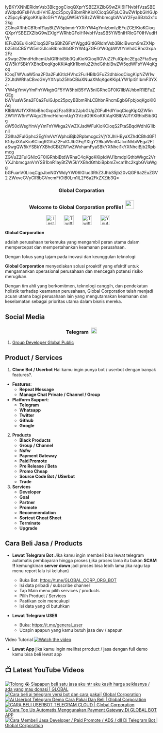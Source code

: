 IyBKYXNhIERldmVsb3BlcgogCioqQXprYSBEZXZlbG9wZXI6IFNvbHVzaSBE
aWdpdGFsIHVudHVrIEJpc25pcyBBbmRhKioKCioqSGFpLCBwZW1pbGlrIGJp
c25pcyEqKgoKKipBcGFrYWggQW5kYSBzZWRhbmcgbWVuY2FyaSBzb2x1c2kg
ZGlnaXRhbCB1bnR1ayBtZW5pbmdrYXRrYW4gYmlzbmlzIEFuZGE/KioKCioq
QXprYSBEZXZlbG9wZXIgYWRhbGFoIHNvbHVzaSB5YW5nIHRlcGF0IHVudHVr
IEFuZGEuKioKCioqS2FtaSBhZGFsYWggdGltIGRldmVsb3BlciBwcm9mZXNp
b25hbCB5YW5nIGJlcnBlbmdhbGFtYW4gZGFsYW0gbWVtYnVhdCBhcGxpa2Fz
aSwgc29mdHdhcmUsIGRhbiBib3QuKioKCioqRGVuZ2FuIGphc2Ega2FtaSwg
QW5kYSBkYXBhdDoqKgoKKiAqKk1lbmluZ2thdGthbiBwZW5qdWFsYW4qKgoq
ICoqTWVuaW5na2F0a2FuIGtlcHVhc2FuIHBlbGFuZ2dhbioqCiogKipNZW1w
ZXJtdWRhaCBvcGVyYXNpb25hbCBiaXNuaXMqKgoKKipLYW1pIG1lbmF3YXJr
YW4gYmVyYmFnYWkgbGF5YW5hbiB5YW5nIGRhcGF0IG1lbWJhbnR1IEFuZGEg
bWVuaW5na2F0a2FuIGJpc25pcyBBbmRhLCBhbnRhcmEgbGFpbjoqKgoKKiAq
KlBlbWJ1YXRhbiBhcGxpa2FzaSBtb2JpbGUgZGFuIHdlYioqCiogKipQZW5n
ZW1iYW5nYW4gc29mdHdhcmUgY3VzdG9tKioKKiAqKlBlbWJ1YXRhbiBib3Qg
dW50dWsgYmVyYmFnYWkga2VwZXJsdWFuKioKCioqS2FtaSBqdWdhIG1lbnll
ZGlha2FuIGphc2EgYmVsYWphciBjb2Rpbmcgc2VjYXJhIHByaXZhdCBhdGF1
IGdydXAuKioKCioqRGVuZ2FuIGJlbGFqYXIgY29kaW5nIGJlcnNhbWEga2Ft
aSwgQW5kYSBkYXBhdCBtZW1wZWxhamFyaSBkYXNhci1kYXNhciBjb2Rpbmcg
ZGVuZ2FuIGNlcGF0IGRhbiBtdWRhaC4qKgoKKipIdWJ1bmdpIGthbWkgc2Vr
YXJhbmcganVnYSB1bnR1ayBtZW5kYXBhdGthbiBpbmZvcm1hc2kgbGViaWgg
bGFuanV0LioqCgpJbnN0YWdyYW06IGluc3RhZ3JhbS5jb20vQGF6a2EuZGV2
ZWxvcGVyClRlbGVncmFtOiB0Lm1lL2F6a2FkZXZib3Q=

<!-- START GLOBAL CORPORATION -->
<h3 align="center">Global Corporation</h3>

<h3 align="center">
  Welcome to Global Corporation profile!
  <img src="https://media.giphy.com/media/hvRJCLFzcasrR4ia7z/giphy.gif" width="28">
</h3>

<!-- Social icons section -->
<p align="center">
  <a href="https://www.instagram.com/global__corporation/"><img width="32px" alt="Instagram" title="Telegram" src="https://upload.wikimedia.org/wikipedia/commons/a/a5/Instagram_icon.png"/></a>
  &#8287;&#8287;&#8287;&#8287;&#8287;
  <a href="https://t.me/GLOBAL_CORPORATION_ORG"><img width="32px" alt="Twitter" title="Telegram" src="https://upload.wikimedia.org/wikipedia/commons/8/82/Telegram_logo.svg"/></a>
  &#8287;&#8287;&#8287;&#8287;&#8287;
  <a href="https://twitter.com/global_corp_org"><img width="32px" alt="Twitter" title="Twitter" src="https://upload.wikimedia.org/wikipedia/commons/6/6f/Logo_of_Twitter.svg"/></a>
  &#8287;&#8287;&#8287;&#8287;&#8287;
  <a href="https://www.youtube.com/@global_Corporation"><img width="32px" alt="Youtube" title="Youtube" src="https://upload.wikimedia.org/wikipedia/commons/e/ef/Youtube_logo.png"/></a>
  &#8287;&#8287;&#8287;&#8287;&#8287;
</p>


**Global Corporation**

adalah perusahaan terkemuka yang mengambil peran utama dalam mempercepat dan mempertahankan keamanan perusahaan. 

Dengan fokus yang tajam pada inovasi dan keunggulan teknologi

**Global Corporation** menyediakan solusi proaktif yang efektif untuk mengamankan operasional perusahaan dan mencegah potensi risiko merugikan. 

Dengan tim ahli yang berkomitmen, teknologi canggih, dan pendekatan holistik terhadap keamanan perusahaan, Global Corporation telah menjadi acuan utama bagi perusahaan lain yang mengutamakan keamanan dan keselamatan sebagai prioritas utama dalam bisnis mereka.


## Social Media

<h3 align="center">
  Telegram
  <img src="https://upload.wikimedia.org/wikipedia/commons/8/82/Telegram_logo.svg" width="20">
</h3>

1. [Group Developer Global Public](https://t.me/DEVELOPER_GLOBAL_PUBLIC)

## Product / Services

1. **Clone Bot / Userbot**
  Hai kamu ingin punya bot / userbot dengan banyak features?. 
  - **Features**:
    - **Repeat Message**
    - **Manage Chat Private / Channel / Group**
  - **Platform Support**:
    - **Telegram**
    - **Whatsapp**
    - **Twitter**
    - **Github**
    - **Google** 
2. **Products**
    - **Black Products**
    - **Group / Channel**
    - **Nsfw**
    - **Payment Gateway**
    - **Paid Promote**
    - **Pre Release / Beta**
    - **Promo Cheap**
    - **Source Code Bot / USerbot**
    - **Trade**
3. **Services**
    - **Developer**
    - **Goal**
    - **Partner**
    - **Promote**
    - **Recommendation**
    - **Sortcut Cheat Sheet**
    - **Terminate**
    - **Upgrade**

## Cara Beli Jasa / Products 

- **Lewat Telegram Bot**
  Jika kamu ingin membeli bisa lewat telegram automatis pembayaran hingga proses
  (jika proses lama itu bukan **SCAM !!** kemungkinan **server down** jadi proses bisa lebih lama jika ragu tap menu report lalu isi keluhan)
  -  Buka Bot: https://t.me/GLOBAL_CORP_ORG_BOT
  -  Isi data pribadi / subscribe channel
  -  Tap Main menu pilih services / products
  -  Pilih Product / Services
  -  Pastikan coin mencukupi
  -  Isi data yang di butuhkan

- **Lewat Telegram USER**
  -  Buka: https://t.me/general_user
  -  Ucapin apapun yang kamu butuh jasa dev / apapun

  
Video Tutorial
[![Watch the video](https://img.youtube.com/vi/TY0Y21C6asM/maxresdefault.jpg)](https://www.youtube.com/watch?v=TY0Y21C6asM)

- **Lewat App**
  jika kamu ingin melihat prroduct / jasa dengan full demo kamu bisa beli lewat app
 


## 📺 Latest YouTube Videos

  <!-- prettier-ignore-start -->
  <!-- BEGIN YOUTUBE-CARDS -->
[![Tolong 😭 Siapapun beli satu jasa aku ntr aku kasih harga seiklasnya / ada yang mau donasi | GLOBAL](https://ytcards.demolab.com/?id=BFl2AT_pdOw&title=Tolong+%F0%9F%98%AD+Siapapun+beli+satu+jasa+aku+ntr+aku+kasih+harga+seiklasnya+%2F+ada+yang+mau+donasi+%7C+GLOBAL&lang=id&timestamp=1710988807&background_color=%230d1117&title_color=%23ffffff&stats_color=%23dedede&max_title_lines=1&width=250&border_radius=5 "Tolong 😭 Siapapun beli satu jasa aku ntr aku kasih harga seiklasnya / ada yang mau donasi | GLOBAL")](https://www.youtube.com/watch?v=BFl2AT_pdOw)
[![Cara beli ai telegram versi bot dan cara pakai| Global Corporation](https://ytcards.demolab.com/?id=7LZhoklvS9A&title=Cara+beli+ai+telegram+versi+bot+dan+cara+pakai%7C+Global+Corporation&lang=id&timestamp=1710937415&background_color=%230d1117&title_color=%23ffffff&stats_color=%23dedede&max_title_lines=1&width=250&border_radius=5 "Cara beli ai telegram versi bot dan cara pakai| Global Corporation")](https://www.youtube.com/watch?v=7LZhoklvS9A)
[![Ai Userbot Telegram Demo Cara Pakai Dan Beli | Global Corporation](https://ytcards.demolab.com/?id=4mAZ6EgAhUo&title=Ai+Userbot+Telegram+Demo+Cara+Pakai+Dan+Beli+%7C+Global+Corporation&lang=id&timestamp=1710936251&background_color=%230d1117&title_color=%23ffffff&stats_color=%23dedede&max_title_lines=1&width=250&border_radius=5 "Ai Userbot Telegram Demo Cara Pakai Dan Beli | Global Corporation")](https://www.youtube.com/watch?v=4mAZ6EgAhUo)
[![CARA BELI USERBOT TELEGRAM CLOUD  | Global Corporation](https://ytcards.demolab.com/?id=uiDJwK9r3Cg&title=CARA+BELI+USERBOT+TELEGRAM+CLOUD++%7C+Global+Corporation&lang=id&timestamp=1710900440&background_color=%230d1117&title_color=%23ffffff&stats_color=%23dedede&max_title_lines=1&width=250&border_radius=5 "CARA BELI USERBOT TELEGRAM CLOUD  | Global Corporation")](https://www.youtube.com/watch?v=uiDJwK9r3Cg)
[![Cara Top Up Automatis Menggunakan Payment Gateway Di GLOBAL BOT APP](https://ytcards.demolab.com/?id=ADqzS5ORJsU&title=Cara+Top+Up+Automatis+Menggunakan+Payment+Gateway+Di+GLOBAL+BOT+APP&lang=id&timestamp=1710721879&background_color=%230d1117&title_color=%23ffffff&stats_color=%23dedede&max_title_lines=1&width=250&border_radius=5 "Cara Top Up Automatis Menggunakan Payment Gateway Di GLOBAL BOT APP")](https://www.youtube.com/watch?v=ADqzS5ORJsU)
[![Cara Membeli Jasa Developer / Paid Promote / ADS / dll Di Telegram Bot | Global Corporation](https://ytcards.demolab.com/?id=TY0Y21C6asM&title=Cara+Membeli+Jasa+Developer+%2F+Paid+Promote+%2F+ADS+%2F+dll+Di+Telegram+Bot+%7C+Global+Corporation&lang=id&timestamp=1710717990&background_color=%230d1117&title_color=%23ffffff&stats_color=%23dedede&max_title_lines=1&width=250&border_radius=5 "Cara Membeli Jasa Developer / Paid Promote / ADS / dll Di Telegram Bot | Global Corporation")](https://www.youtube.com/watch?v=TY0Y21C6asM)
<!-- END YOUTUBE-CARDS -->
  <!-- prettier-ignore-end -->
<!-- END GLOBAL CORPORATION -->